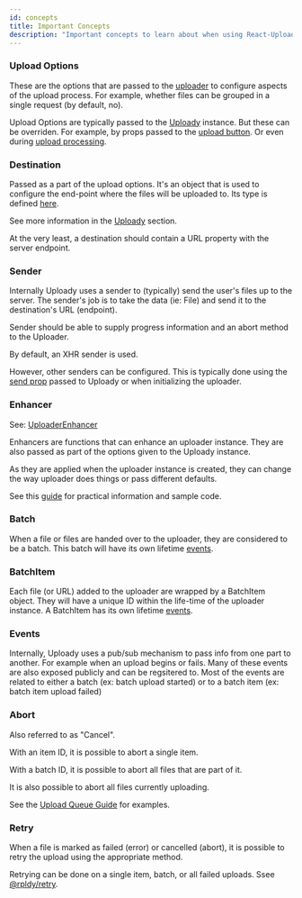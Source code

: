 ```yaml
---
id: concepts
title: Important Concepts
description: "Important concepts to learn about when using React-Uploady. Explains the different entities used in the upload process"
---
```


### Upload Options

These are the options that are passed to the [uploader](../../api/uploader) to configure aspects of the upload process.
For example, whether files can be grouped in a single request (by default, no).

Upload Options are typically passed to the [Uploady](../../api) instance. But these can be overriden. 
For example, by props passed to the [upload button](../../api/components/uploadButton).
Or even during [upload processing](../../guides/DynamicParameters).

### Destination

Passed as a part of the upload options. It's an object that is used to configure the end-point where the files will be uploaded to.
Its type is defined [here](../../api/types/#destination).

See more information in the [Uploady](../../api#props) section.

At the very least, a destination should contain a URL property with the server endpoint.

### Sender

Internally Uploady uses a sender to (typically) send the user's files up to the server.
The sender's job is to take the data (ie: File) and send it to the destination's URL (endpoint).

Sender should be able to supply progress information and an abort method to the Uploader.

By default, an XHR sender is used.

However, other senders can be configured. This is typically done using the [send prop](../../api#send) passed to Uploady
or when initializing the uploader.

### Enhancer

See: [UploaderEnhancer](../../api/types#uploaderenhancer)

Enhancers are functions that can enhance an uploader instance. They are also passed as part of the options given to the Uploady instance.

As they are applied when the uploader instance is created, they can change the way uploader does things or pass different defaults.

See this [guide](../../guides/UploaderEnhancers) for practical information and sample code.

### Batch

When a file or files are handed over to the uploader, they are considered to be a batch.
This batch will have its own lifetime [events](../../api/uploader#batch-events).

### BatchItem

Each file (or URL) added to the uploader are wrapped by a BatchItem object. They will have a unique ID within the life-time of the uploader instance.
A BatchItem has its own lifetime [events](../../api/uploader#batch-item-events).

### Events

Internally, Uploady uses a pub/sub mechanism to pass info from one part to another.
For example when an upload begins or fails. Many of these events are also exposed publicly and can be regsitered to.
Most of the events are related to either a batch (ex: batch upload started) or to a batch item (ex: batch item upload failed) 

### Abort 

Also referred to as "Cancel".

With an item ID, it is possible to abort a single item. 

With a batch ID, it is possible to abort all files that are part of it.

It is also possible to abort all files currently uploading.

See the [Upload Queue Guide](../../guides/UploadQueue) for examples. 

### Retry

When a file is marked as failed (error) or cancelled (abort), it is possible to retry the upload using the appropriate method.

Retrying can be done on a single item, batch, or all failed uploads.
Ssee [@rpldy/retry](../../packages/rpldy-retry).
